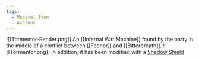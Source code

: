 ```yaml
---
tags:
  - Magical_Item
  - Avernus
---
```

![[Tormentor-Render.png]]
An [[Infernal War Machine]] found by the party in the middle of a conflict between [[Feonor]] and [[Bitterbreath]].
![[Tormentor.png]]
In addition, it has been modified with a [Shadow Shield](https://docs.google.com/document/d/1oZWTp2lAUaXf3wdDtzw3o2fMCosR_6fBF3MK-0Io9Pg/edit)